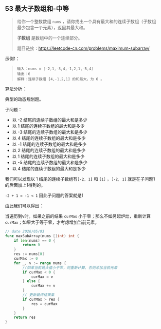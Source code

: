 ## 53 最大子数组和-中等

> 给你一个整数数组 `nums` ，请你找出一个具有最大和的连续子数组（子数组最少包含一个元素），返回其最大和。
>
> **子数组** 是数组中的一个连续部分。
>
> 题目链接：https://leetcode-cn.com/problems/maximum-subarray/

示例1：

> ```
> 输入：nums = [-2,1,-3,4,-1,2,1,-5,4]
> 输出：6
> 解释：连续子数组 [4,-1,2,1] 的和最大，为 6 。
> ```



算法分析：

典型的动态规划题。

子问题：

- 以 -2 结尾的连续子数组的最大和是多少
- 以 1 结尾的连续子数组的最大和是多少
- 以 -3 结尾的连续子数组的最大和是多少
- 以 4 结尾的连续子数组的最大和是多少
- 以 -1 结尾的连续子数组的最大和是多少
- 以 2 结尾的连续子数组的最大和是多少
- 以 1 结尾的连续子数组的最大和是多少
- 以 -5 结尾的连续子数组的最大和是多少
- 以 4 结尾的连续子数组的最大和是多少

我们可以发现以 1 结尾的连续子数组有`[-2, 1]` 和 `[1]` ，`[-2, 1]` 就是在子问题1的后面加上1得到的。

`-2 + 1 = -1 < 1` 因此子问题的答案就是1

由此我们可以得出：

当遍历到v时，如果之前的结果 `curMax` 小于零；那么不如另起炉灶，重新计算 `curMax`；如果大于等于零，才考虑增加当前元素。

```go
// date 2020/05/03
func maxSubArray(nums []int) int {
    if len(nums) == 0 {
        return 0
    }
    res := nums[0]
    curMax := 0
    for _, v := range nums {
        //如果当前最大值小于零，则重新计算，否则添加当前元素
        if curMax < 0 {
            curMax = v
        } else {
            curMax += v
        }
        // 更新最终结果集
        if curMax > res {
            res = curMax
        }
    }
    return res
}
```
